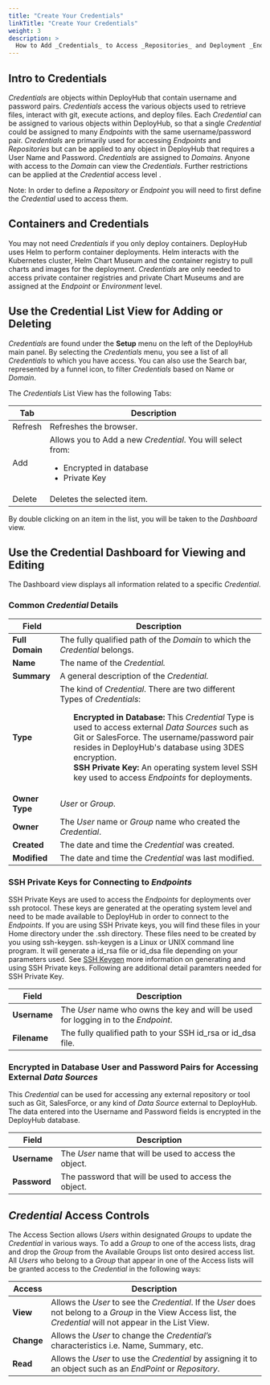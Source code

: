 ```yaml
---
title: "Create Your Credentials"
linkTitle: "Create Your Credentials"
weight: 3
description: >
  How to Add _Credentials_ to Access _Repositories_ and Deployment _Endpoints_.
---
```


## Intro to Credentials

_Credentials_ are objects within DeployHub that contain username and password pairs. _Credentials_ access the various objects used to retrieve files, interact with git, execute actions, and deploy files. Each _Credential_ can be assigned to various objects within DeployHub, so that a single _Credential_ could be assigned to many _Endpoints_ with the same username/password pair. _Credentials_ are primarily used for accessing _Endpoints_ and _Repositories_ but can be applied to any object in DeployHub that requires a User Name and Password. _Credentials_ are assigned to _Domains._ Anyone with access to the _Domain_ can view the _Credentials_. Further restrictions can be applied at the _Credential_ access level .

Note:  In order to define a _Repository_ or _Endpoint_ you will need to first define the _Credential_ used to access them.

## Containers and Credentials

You may not need _Credentials_ if you only deploy containers. DeployHub uses Helm to perform container deployments.  Helm interacts with the Kubernetes cluster, Helm Chart Museum and the container registry to pull charts and images for the deployment. _Credentials_ are only needed to access private container registries and private Chart Museums and are assigned at the _Endpoint_ or _Environment_ level.

## Use the Credential List View for Adding or Deleting

_Credentials_ are found under the **Setup** menu on the left of the DeployHub main panel. By selecting the _Credentials_ menu, you see a list of all _Credentials_ to which you have access. You can also use the Search bar, represented by a funnel icon, to filter _Credentials_ based on Name or _Domain_.

The _Credentials_ List View has the following Tabs:

| Tab | Description |
| --- | --- |
|Refresh | Refreshes the browser. |
| Add | Allows you to Add a new _Credential_. You will select from: <ul><li>Encrypted in database</li><li>Private Key</li></ul>|
| Delete | Deletes the selected item. |

By double clicking on an item in the list, you will be taken to the _Dashboard_ view.

## Use the Credential Dashboard for Viewing and Editing

The Dashboard view displays all information related to a specific _Credential_.

### Common _Credential_ Details

| Field | Description |
| --- | --- |
| **Full Domain** | The fully qualified path of the _Domain_ to which the _Credential_ belongs. |
| **Name** | The name of the _Credential._ |
| **Summary** | A general description of the _Credential._ |
| **Type** | The kind of _Credential_. There are two different Types of _Credentials_:<ul style="list-style-type: none;"><li>**Encrypted in Database:** This _Credential_ Type is used to access external _Data Sources_ such as Git or SalesForce. The username/password pair resides in DeployHub's database using 3DES encryption.</li><li>**SSH Private Key:** An operating system level SSH key used to access _Endpoints_ for deployments. </li></ul> |
|**Owner Type**|  _User_ or _Group_.|
|**Owner**| The _User_ name or _Group_ name who created the _Credential_.|
| **Created** | The date and time the _Credential_ was created. |
| **Modified** | The date and time the _Credential_ was last modified. |

### SSH Private Keys for Connecting to _Endpoints_

SSH Private Keys are used to access the _Endpoints_ for deployments over ssh protocol.  These keys are generated at the operating system level and need to be made available to DeployHub in order to connect to the _Endpoints_.
If you are using SSH Private keys, you will find these files in your Home directory under the .ssh directory.  These files need to be created by you using ssh-keygen. ssh-keygen is a Linux or UNIX command line program.  It will generate a id_rsa file or id_dsa file depending on your parameters used.  See [SSH Keygen](https://www.ssh.com/ssh/keygen/) more information on generating and using SSH Private keys. Following are additional detail paramters needed for SSH Private Key.

| Field | Description |
| --- | --- |
| **Username**| The _User_ name who owns the key and will be used for logging in to the _Endpoint_.|
| **Filename** | The fully qualified path to your SSH id_rsa or id_dsa file.|

### Encrypted in Database User and Password Pairs for Accessing External _Data Sources_

This _Credential_ can be used for accessing any external repository or tool such as Git, SalesForce, or any kind of _Data Source_ external to DeployHub.  The data entered into the Username and Password fields is encrypted in the DeployHub database.

| Field | Description |
| --- | --- |
| **Username** | The _User_ name that will be used to access the object. |
| **Password** | The password that will be used to access the object. |

## _Credential_ Access Controls

The Access Section allows _Users_ within designated _Groups_ to update the _Credential_ in various ways. To add a _Group_ to one of the access lists, drag and drop the _Group_ from the Available Groups list onto desired access list. All _Users_ who belong to a _Group_ that appear in one of the Access lists will be granted access to the _Credential_ in the following ways:

| Access | Description |
| --- | --- |
| **View** | Allows the _User_ to see the _Credential_. If the _User_ does not belong to a _Group_ in the View Access list, the _Credential_ will not appear in the List View. |
| **Change** | Allows the _User_ to change the _Credential’s_ characteristics i.e. Name, Summary, etc. |
| **Read** | Allows the _User_ to use the _Credential_ by assigning it to an object such as an _EndPoint_ or _Repository_. |

